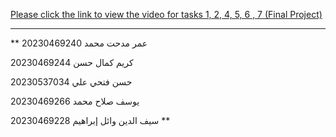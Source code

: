 [Please click the link to view the video for tasks 1, 2, 4, 5, 6 , 7 (Final Project)]()

---
**
عمر مدحت محمد 20230469240

كريم كمال حسن 20230469244

حسن فتحي علي 20230537034

يوسف صلاح محمد 20230469266

سيف الدين وائل إبراهيم 20230469228
**
